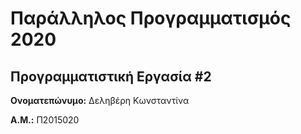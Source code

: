 # Παράλληλος Προγραμματισμός 2020
## Προγραμματιστική Εργασία #2

**Ονοματεπώνυμο:** Δεληβέρη Κωνσταντίνα

**Α.Μ.:** Π2015020


